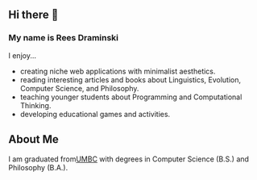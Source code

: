 ## Hi there 👋
### My name is Rees Draminski

I enjoy...
* creating niche web applications with minimalist aesthetics.
* reading interesting articles and books about Linguistics, Evolution, Computer Science, and Philosophy.
* teaching younger students about Programming and Computational Thinking.
* developing educational games and activities.

## About Me
I am graduated from[UMBC](https://www.umbc.edu/) with degrees in Computer Science (B.S.) and Philosophy (B.A.).
